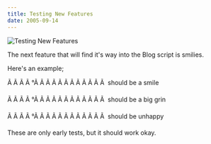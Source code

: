 ```yaml
---
title: Testing New Features
date: 2005-09-14
---
```


![Testing New Features](https://source.unsplash.com/03UCoidYvXw/1600x900)

The next feature that will find it's way into the Blog script is smilies.

Here's an example;

Ã Ã Ã Ã °Ã Ã Ã Ã Ã Ã Ã Ã Ã Ã Ã Ã  should be a smile

Ã Ã Ã Ã °Ã Ã Ã Ã Ã Ã Ã Ã Ã Ã Ã Ã  should be a big grin

Ã Ã Ã Ã °Ã Ã Ã Ã Ã Ã Ã Ã Ã Ã Ã Ã  should be unhappy

These are only early tests, but it should work okay.